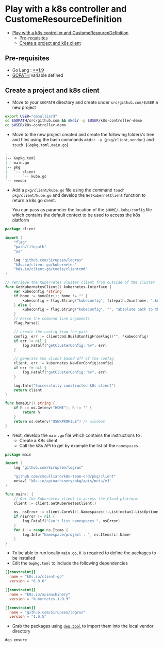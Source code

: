 # Play with a k8s controller and CustomeResourceDefinition

   * [Play with a k8s controller and CustomeResourceDefinition](#play-with-a-k8s-controller-and-customeresourcedefinition)
      * [Pre-requisites](#pre-requisites)
      * [Create a project and k8s client](#create-a-project-and-k8s-client)

## Pre-requisites

- Go Lang : [>=1.9](https://golang.org/doc/install)
- [GOPATH](https://golang.org/doc/code.html#Workspaces) variable defined 

## Create a project and k8s client

- Move to your `$GOPATH` directory and create under `src/github.com/$USER` a new project

```bash
export USER="cmoulliard"
cd $GOPATH/src/github.com && mkdir -p $USER/k8s-controller-demo
cd $USER/k8s-controller-demo
```
- Move to the new project created and create the following folders's tree and files
  using the bash commands `mkdir -p {pkg/client,vendor}` and `touch {Gopkg.toml,main.go}`

```bash
.
|-- Gopkg.toml
|-- main.go
|-- pkg
|   `-- client
|       `-- kube.go
`-- vendor
```

- Add a `pkg/client/kube.go` file using the command `touch pkg/client/kube.go` and develop the `GetKubernetClient` function to return a k8s go client.
  
  You can pass as parameter the location of the `$HOME/.kube/config` file which contains the default context to be used to access the k8s platform

```go
package client

import (
	"flag"
	"path/filepath"
	"os"

	log "github.com/Sirupsen/logrus"
	"k8s.io/client-go/kubernetes"
	"k8s.io/client-go/tools/clientcmd"
)

// retrieve the Kubernetes cluster client from outside of the cluster
func GetKubernetesClient() kubernetes.Interface {
	var kubeconfig *string
	if home := homeDir(); home != "" {
		kubeconfig = flag.String("kubeconfig", filepath.Join(home, ".kube", "config"), "(optional) absolute path to the kubeconfig file")
	} else {
		kubeconfig = flag.String("kubeconfig", "", "absolute path to the kubeconfig file")
	}
	// Parse the command line arguments
	flag.Parse()

	// create the config from the path
	config, err := clientcmd.BuildConfigFromFlags("", *kubeconfig)
	if err != nil {
		log.Fatalf("getClusterConfig: %v", err)
	}

	// generate the client based off of the config
	client, err := kubernetes.NewForConfig(config)
	if err != nil {
		log.Fatalf("getClusterConfig: %v", err)
	}

	log.Info("Successfully constructed k8s client")
	return client
}

func homeDir() string {
	if h := os.Getenv("HOME"); h != "" {
		return h
	}
	return os.Getenv("USERPROFILE") // windows
}
```

- Next, develop the `main.go` file which contains the instructions to :
  - Create a K8s client
  - Call the k8s APi to get by example the list of the `namespaces`

```go
package main

import (
	log "github.com/Sirupsen/logrus"

	"github.com/cmoulliard/k8s-team-crd/pkg/client"
	metav1 "k8s.io/apimachinery/pkg/apis/meta/v1"
)

func main() {
	// Get the Kubernetes client to access the Cloud platform
	client := client.GetKubernetesClient()

	ns, nsError := client.CoreV1().Namespaces().List(metav1.ListOptions{})
	if nsError != nil {
		log.Fatalf("Can't list namespaces ", nsError)
	}
	for i := range ns.Items {
		log.Info("Namespace/project : ", ns.Items[i].Name)
	}
}
```

- To be able to run locally `main.go`, it is required to define the packages to be installed
- Edit the `Gopkg.toml` to include the following dependencies
```toml
[[constraint]]
  name = "k8s.io/client-go"
  version = "6.0.0"

[[constraint]]
  name = "k8s.io/apimachinery"
  version = "kubernetes-1.9.9"

[[constraint]]
  name = "github.com/Sirupsen/logrus"
  version = "1.0.5"
```

- Grab the packages using [`dep tool`](https://github.com/golang/dep) to import them into the local vendor directory
```bash
dep ensure
```
